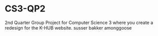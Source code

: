 # CS3-QP2
2nd Quarter Group Project for Computer Science 3 where you create a redesign for the K-HUB website. susser bakker amonggoose
